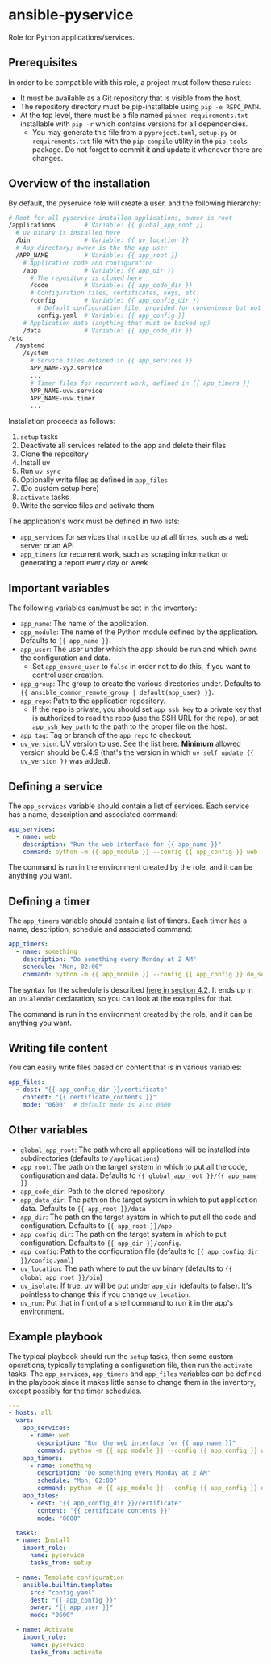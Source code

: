 
# ansible-pyservice

Role for Python applications/services.


## Prerequisites

In order to be compatible with this role, a project must follow these rules:

* It must be available as a Git repository that is visible from the host.
* The repository directory must be pip-installable using `pip -e REPO_PATH`.
* At the top level, there must be a file named `pinned-requirements.txt` installable with `pip -r` which contains versions for all dependencies.
  * You may generate this file from a `pyproject.toml`, `setup.py` or `requirements.txt` file with the `pip-compile` utility in the `pip-tools` package. Do not forget to commit it and update it whenever there are changes.


## Overview of the installation

By default, the pyservice role will create a user, and the following hierarchy:

```bash
# Root for all pyservice-installed applications, owner is root
/applications        # Variable: {{ global_app_root }}
  # uv binary is installed here
  /bin               # Variable: {{ uv_location }}
  # App directory; owner is the the app user
  /APP_NAME          # Variable: {{ app_root }}
    # Application code and configuration
    /app             # Variable: {{ app_dir }}
      # The repository is cloned here
      /code          # Variable: {{ app_code_dir }}
      # Configuration files, certificates, keys, etc.
      /config        # Variable: {{ app_config_dir }}
        # Default configuration file, provided for convenience but not mandatory
        config.yaml  # Variable: {{ app_config }}
    # Application data (anything that must be backed up)
    /data            # Variable: {{ app_code_dir }}
/etc
  /systemd
    /system
      # Service files defined in {{ app_services }}
      APP_NAME-xyz.service
      ...
      # Timer files for recurrent work, defined in {{ app_timers }}
      APP_NAME-uvw.service
      APP_NAME-uvw.timer
      ...
```

Installation proceeds as follows:

1. `setup` tasks
  1. Deactivate all services related to the app and delete their files
  2. Clone the repository
  3. Install uv
  4. Run `uv sync`
  6. Optionally write files as defined in `app_files`
2. (Do custom setup here)
3. `activate` tasks
  1. Write the service files and activate them

The application's work must be defined in two lists:

* `app_services` for services that must be up at all times, such as a web server or an API
* `app_timers` for recurrent work, such as scraping information or generating a report every day or week


## Important variables

The following variables can/must be set in the inventory:

* `app_name`: The name of the application.
* `app_module`: The name of the Python module defined by the application. Defaults to `{{ app_name }}`.
* `app_user`: The user under which the app should be run and which owns the configuration and data.
  * Set `app_ensure_user` to `false` in order not to do this, if you want to control user creation.
* `app_group`: The group to create the various directories under. Defaults to `{{ ansible_common_remote_group | default(app_user) }}`.
* `app_repo`: Path to the application repository.
  * If the repo is private, you should set `app_ssh_key` to a private key that is authorized to read the repo (use the SSH URL for the repo), or set `app_ssh_key_path` to the path to the proper file on the host.
* `app_tag`: Tag or branch of the `app_repo` to checkout.
* `uv_version`: UV version to use. See the list [here](https://github.com/astral-sh/uv/releases). **Minimum** allowed version should be 0.4.9 (that's the version in which `uv self update {{ uv_version }}` was added).


## Defining a service

The `app_services` variable should contain a list of services. Each service has a name, description and associated command:

```yaml
app_services:
  - name: web
    description: "Run the web interface for {{ app_name }}"
    command: python -m {{ app_module }} --config {{ app_config }} web
```

The command is run in the environment created by the role, and it can be anything you want.


## Defining a timer

The `app_timers` variable should contain a list of timers. Each timer has a name, description, schedule and associated command:

```yaml
app_timers:
  - name: something
    description: "Do something every Monday at 2 AM"
    schedule: "Mon, 02:00"
    command: python -m {{ app_module }} --config {{ app_config }} do_something
```

The syntax for the schedule is described [here in section 4.2](https://wiki.archlinux.org/title/systemd/Timers). It ends up in an `OnCalendar` declaration, so you can look at the examples for that.

The command is run in the environment created by the role, and it can be anything you want.


## Writing file content

You can easily write files based on content that is in various variables:

```yaml
app_files:
  - dest: "{{ app_config_dir }}/certificate"
    content: "{{ certificate_contents }}"
    mode: "0600"  # default mode is also 0600
```


## Other variables

* `global_app_root`: The path where all applications will be installed into subdirectories (defaults to `/applications`)
* `app_root`: The path on the target system in which to put all the code, configuration and data. Defaults to `{{ global_app_root }}/{{ app_name }}`
* `app_code_dir`: Path to the cloned repository.
* `app_data_dir`: The path on the target system in which to put application data. Defaults to `{{ app_root }}/data`
* `app_dir`: The path on the target system in which to put all the code and configuration. Defaults to `{{ app_root }}/app`
* `app_config_dir`: The path on the target system in which to put configuration. Defaults to `{{ app_dir }}/config`.
* `app_config`: Path to the configuration file (defaults to `{{ app_config_dir }}/config.yaml`)
* `uv_location`: The path where to put the uv binary (defaults to `{{ global_app_root }}/bin`)
* `uv_isolate`: If true, uv will be put under `app_dir` (defaults to false). It's pointless to change this if you change `uv_location`.
* `uv_run`: Put that in front of a shell command to run it in the app's environment.


## Example playbook

The typical playbook should run the `setup` tasks, then some custom operations, typically templating a configuration file, then run the `activate` tasks. The `app_services`, `app_timers` and `app_files` variables can be defined in the playbook since it makes little sense to change them in the inventory, except possibly for the timer schedules.

```yaml
---
- hosts: all
  vars:
    app_services:
      - name: web
        description: "Run the web interface for {{ app_name }}"
        command: python -m {{ app_module }} --config {{ app_config }} web
    app_timers:
      - name: something
        description: "Do something every Monday at 2 AM"
        schedule: "Mon, 02:00"
        command: python -m {{ app_module }} --config {{ app_config }} do_something
    app_files:
      - dest: "{{ app_config_dir }}/certificate"
        content: "{{ certificate_contents }}"
        mode: "0600"

  tasks:
  - name: Install
    import_role:
      name: pyservice
      tasks_from: setup

  - name: Template configuration
    ansible.builtin.template:
      src: "config.yaml"
      dest: "{{ app_config }}"
      owner: "{{ app_user }}"
      mode: "0600"

  - name: Activate
    import_role:
      name: pyservice
      tasks_from: activate
```
